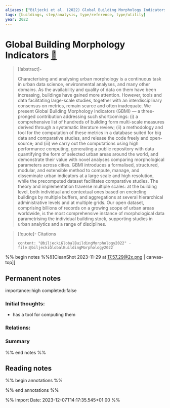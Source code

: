 ```yaml
---
aliases: ["Biljecki et al. (2022) Global Building Morphology Indicators"]
tags: [buildings, step/analysis, type/reference, type/utility]
year: 2022
---
```

# Global Building Morphology Indicators [📖](zotero://select/library/items/4EMZ4S24)

> [!abstract]-
> 
> Characterising and analysing urban morphology is a continuous task in urban data science, environmental analyses, and many other domains. As the availability and quality of data on them have been increasing, buildings have gained more attention. However, tools and data facilitating large-scale studies, together with an interdisciplinary consensus on metrics, remain scarce and often inadequate. We present Global Building Morphology Indicators (GBMI) — a three-pronged contribution addressing such shortcomings: (i) a comprehensive list of hundreds of building form multi-scale measures derived through a systematic literature review; (ii) a methodology and tool for the computation of these metrics in a database suited for big data and comparative studies, and release the code freely and open-source; and (iii) we carry out the computations using high performance computing, generating a public repository with data quantifying the form of selected urban areas around the world, and demonstrate their value with novel analyses comparing morphological parameters across cities. GBMI introduces a formalised, structured, modular, and extensible method to compute, manage, and disseminate urban indicators at a large scale and high resolution, while the precomputed dataset facilitates comparative studies. The theory and implementation traverse multiple scales: at the building level, both individual and contextual ones based on encircling buildings by multiple buffers, and aggregations at several hierarchical administrative levels and at multiple grids. Our open dataset, comprising billions of records on a growing scope of urban areas worldwide, is the most comprehensive instance of morphological data parametrising the individual building stock, supporting studies in urban analytics and a range of disciplines.
> 

> [!quote]- Citations
> 
> ```query
> content: "@biljeckiGlobalBuildingMorphology2022" -file:@biljeckiGlobalBuildingMorphology2022
> ```

%% begin notes %%![[CleanShot 2023-11-29 at 17.57.29@2x.png | canvas-top]]
## Permanent notes
importance::high
completed::false
### Initial thoughts:
- has a tool for computing them

### Relations:


### Summary


%% end notes %%
## Reading notes
%% begin annotations %%

%% end annotations %%



%% Import Date: 2023-12-07T14:17:35.545+01:00 %%
